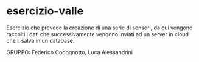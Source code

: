 # esercizio-valle

Esercizio che prevede la creazione di una serie di sensori, da cui vengono raccolti i dati che successivamente vengono inviati ad un server in cloud che li salva in un database.

GRUPPO: Federico Codognotto, Luca Alessandrini
